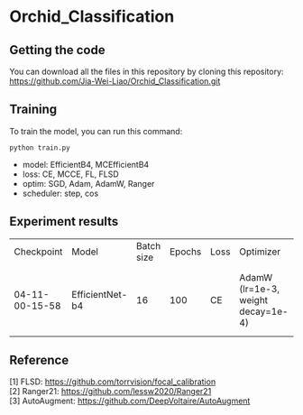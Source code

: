 # Orchid_Classification

## Getting the code
You can download all the files in this repository by cloning this repository:  
https://github.com/Jia-Wei-Liao/Orchid_Classification.git


## Training
To train the model, you can run this command:
```
python train.py
```
- model: EfficientB4, MCEfficientB4
- loss: CE, MCCE, FL, FLSD
- optim: SGD, Adam, AdamW, Ranger
- scheduler: step, cos


## Experiment results
<table>
  <tr>
    <td>Checkpoint</td>
    <td>Model</td>
    <td>Batch size</td>
    <td>Epochs</td>
    <td>Loss</td>
    <td>Optimizer</td>
    <td>Scheduler</td>
    <td>Augmentation</td>
    <td>Best val acc</td>
  </tr>
  <tr>
    <td>04-11-00-15-58</td>
    <td>EfficientNet-b4</td>
    <td>16</td>
    <td>100</td>
    <td>CE</td>
    <td>AdamW (lr=1e-3,  weight decay=1e-4)</td>
    <td>Step (size=3, gamma=0.8)</td>
    <td>RandomResizedCrop(416),<br>RandomHorizontalFlip(p=0.5),<br>RandomRotation(p=10),<br>Normalize(mean=(0.485, 0.456, 0.406), std=(0.229, 0.224, 0.225))
    <td>82.19 (ep=75)</td>
  </tr>
</table>

## Reference
[1] FLSD: https://github.com/torrvision/focal_calibration  
[2] Ranger21: https://github.com/lessw2020/Ranger21  
[3] AutoAugment: https://github.com/DeepVoltaire/AutoAugment  
